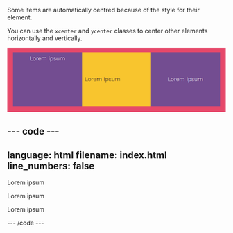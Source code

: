 Some items are automatically centred because of the style for their element. 

You can use the `xcenter` and `ycenter` classes to center other elements horizontally and vertically. 

![Three blocks. The first block has text centred horizontally, the second block has text centred vertically, and the third block has text centred horizontally and vertically.](images/center-text.png)


--- code ---
---
language: html
filename: index.html
line_numbers: false
---

<section class="wrap">
  <div class="tertiary xcenter  tile">
    <p>Lorem ipsum</p>
  </div>
  <div class="secondary ycenter tile">
    <p>Lorem ipsum</p>
  </div>
  <div class="tertiary xcenter ycenter tile">
     <p>Lorem ipsum</p>
  </div>
</section>

--- /code ---
